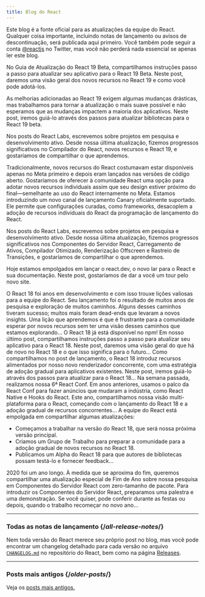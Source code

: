 ```yaml
---
title: Blog do React
---
```


<Intro>

Este blog é a fonte oficial para as atualizações da equipe do React. Qualquer coisa importante, incluindo notas de lançamento ou avisos de descontinuação, será publicada aqui primeiro. Você também pode seguir a conta [@reactjs](https://twitter.com/reactjs) no Twitter, mas você não perderá nada essencial se apenas ler este blog.

</Intro>

<div className="sm:-mx-5 flex flex-col gap-5 mt-12">

<BlogCard title="React 19 Beta " date="25 de Abril de 2024" url="/blog/2024/04/25/react-19">

No Guia de Atualização do React 19 Beta, compartilhamos instruções passo a passo para atualizar seu aplicativo para o React 19 Beta. Neste post, daremos uma visão geral dos novos recursos no React 19 e como você pode adotá-los.

</BlogCard>

<BlogCard title="Guia de Atualização do React 19 Beta" date="25 de Abril de 2024" url="/blog/2024/04/25/react-19-upgrade-guide">

As melhorias adicionadas ao React 19 exigem algumas mudanças drásticas, mas trabalhamos para tornar a atualização o mais suave possível e não esperamos que as mudanças impactem a maioria dos aplicativos. Neste post, iremos guiá-lo através dos passos para atualizar bibliotecas para o React 19 beta.

</BlogCard>

<BlogCard title="React Labs: No que estamos trabalhando – Fevereiro de 2024" date="15 de Fevereiro de 2024" url="/blog/2024/02/15/react-labs-what-we-have-been-working-on-february-2024">

Nos posts do React Labs, escrevemos sobre projetos em pesquisa e desenvolvimento ativo. Desde nossa última atualização, fizemos progressos significativos no Compilador do React, novos recursos e React 19, e gostaríamos de compartilhar o que aprendemos.

</BlogCard>

<BlogCard title="React Canaries: Implantação de recursos incrementais fora do Meta" date="3 de Maio de 2023" url="/blog/2023/05/03/react-canaries">

Tradicionalmente, novos recursos do React costumavam estar disponíveis apenas no Meta primeiro e depois eram lançados nas versões de código aberto. Gostaríamos de oferecer à comunidade React uma opção para adotar novos recursos individuais assim que seu design estiver próximo do final—semelhante ao uso do React internamente no Meta. Estamos introduzindo um novo canal de lançamento Canary oficialmente suportado. Ele permite que configurações curadas, como frameworks, desacoplem a adoção de recursos individuais do React da programação de lançamento do React.

</BlogCard>

<BlogCard title="React Labs: No que estamos trabalhando – Março de 2023" date="22 de Março de 2023" url="/blog/2023/03/22/react-labs-what-we-have-been-working-on-march-2023">

Nos posts do React Labs, escrevemos sobre projetos em pesquisa e desenvolvimento ativo. Desde nossa última atualização, fizemos progressos significativos nos Componentes do Servidor React, Carregamento de Ativos, Compilador Otimizado, Renderização Offscreen e Rastreio de Transições, e gostaríamos de compartilhar o que aprendemos.

</BlogCard>

<BlogCard title="Introduzindo react.dev" date="16 de Março de 2023" url="/blog/2023/03/16/introducing-react-dev">

Hoje estamos empolgados em lançar o react.dev, o novo lar para o React e sua documentação. Neste post, gostaríamos de dar a você um tour pelo novo site.

</BlogCard>

<BlogCard title="React Labs: No que estamos trabalhando – Junho de 2022" date="15 de Junho de 2022" url="/blog/2022/06/15/react-labs-what-we-have-been-working-on-june-2022">
O React 18 foi anos em desenvolvimento e com isso trouxe lições valiosas para a equipe do React. Seu lançamento foi o resultado de muitos anos de pesquisa e exploração de muitos caminhos. Alguns desses caminhos tiveram sucesso; muitos mais foram dead-ends que levaram a novos insights. Uma lição que aprendemos é que é frustrante para a comunidade esperar por novos recursos sem ter uma visão desses caminhos que estamos explorando...
</BlogCard>

<BlogCard title="React v18.0" date="29 de Março de 2022" url="/blog/2022/03/29/react-v18">
O React 18 já está disponível no npm! Em nosso último post, compartilhamos instruções passo a passo para atualizar seu aplicativo para o React 18. Neste post, daremos uma visão geral do que há de novo no React 18 e o que isso significa para o futuro...
</BlogCard>

<BlogCard title="Como Atualizar para o React 18" date="8 de Março de 2022" url="/blog/2022/03/08/react-18-upgrade-guide">
Como compartilhamos no post de lançamento, o React 18 introduz recursos alimentados por nosso novo renderizador concorrente, com uma estratégia de adoção gradual para aplicativos existentes. Neste post, iremos guiá-lo através dos passos para atualizar para o React 18...
</BlogCard>

<BlogCard title="Resumo do React Conf 2021" date="17 de Dezembro de 2021" url="/blog/2021/12/17/react-conf-2021-recap">
Na semana passada, realizamos nossa 6ª React Conf. Em anos anteriores, usamos o palco da React Conf para fazer anúncios que mudaram a indústria, como React Native e Hooks do React. Este ano, compartilhamos nossa visão multi-plataforma para o React, começando com o lançamento do React 18 e a adoção gradual de recursos concorrentes...
</BlogCard>

<BlogCard title="O Plano para o React 18" date="8 de Junho de 2021" url="/blog/2021/06/08/the-plan-for-react-18">
A equipe do React está empolgada em compartilhar algumas atualizações:

- Começamos a trabalhar na versão do React 18, que será nossa próxima versão principal.
- Criamos um Grupo de Trabalho para preparar a comunidade para a adoção gradual de novos recursos no React 18.
- Publicamos um Alpha do React 18 para que autores de bibliotecas possam testá-lo e fornecer feedback...
</BlogCard>

<BlogCard title="Introduzindo Componentes do Servidor React com Zero-Tamanho de Pacote" date="21 de Dezembro de 2020" url="/blog/2020/12/21/data-fetching-with-react-server-components">
2020 foi um ano longo. À medida que se aproxima do fim, queremos compartilhar uma atualização especial de Fim de Ano sobre nossa pesquisa em Componentes do Servidor React com zero-tamanho de pacote. Para introduzir os Componentes do Servidor React, preparamos uma palestra e uma demonstração. Se você quiser, pode conferir durante as festas ou depois, quando o trabalho recomeçar no novo ano...
</BlogCard>

</div>

---

### Todas as notas de lançamento {/*all-release-notes*/}

Nem toda versão do React merece seu próprio post no blog, mas você pode encontrar um changelog detalhado para cada versão no arquivo [`CHANGELOG.md`](https://github.com/facebook/react/blob/main/CHANGELOG.md) no repositório do React, bem como na página [Releases](https://github.com/facebook/react/releases).

---

### Posts mais antigos {/*older-posts*/}

Veja os [posts mais antigos.](https://reactjs.org/blog/all.html)

<div className="h-12"></div>